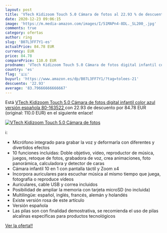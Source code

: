 ```yaml
---
layout: post
title: 'VTech Kidizoom Touch 5.0 Cámara de fotos al 22.93 % de descuento'
date: 2020-12-23 09:06:15
image: 'https://m.media-amazon.com/images/I/51MAPn4-8DL._SL200_.jpg'
comments: true
category: ofertas
author: ring
slug: 'B07L3FF7Y1-es'
actualPrice: 84.78 EUR
currency: EUR
price: 84.78
comparePrice: 110.0 EUR
prodname: 'VTech Kidizoom Touch 5.0 Cámara de fotos digital infantil color azul versión española  80-163522 '
country: 'es'
flag: '🇪🇸'
buyurl: 'https://www.amazon.es/dp/B07L3FF7Y1/?tag=tolees-21'
descuento: '22.93'
average: '83.79666666666667'
---
```


Está [VTech Kidizoom Touch 5.0 Cámara de fotos digital infantil color azul versión española  80-163522 ](https://www.amazon.es/dp/B07L3FF7Y1/?tag=tolees-21) con 22.93 de descuento por 84.78 EUR (original: 110.0 EUR) en el siguiente enlace!

[![VTech Kidizoom Touch 5.0 Cámara de fotos](https://m.media-amazon.com/images/I/51MAPn4-8DL._SL200_.jpg)](https://www.amazon.es/dp/B07L3FF7Y1/?tag=tolees-21)

ℹ️:

- Micrófono integrado para grabar la voz y deformarla con diferentes y divertidos efectos
- 10 funciones incluidas: Doble objetivo, vídeo, reproductor de música, juegos, retoque de fotos, grabadora de voz, crea animaciones, foto panorámica, calculadora y detector de caras
- Cámara infantil 10 en 1 con pantalla táctil y Zoom x4
- Incorpora auriculares para escuchar música al mismo tiempo que juega, fotografía o reproduce vídeos
- Auriculares, cable USB y correa incluidos
- Posibilidad de ampliar la memoria con tarjeta microSD (no incluida)
- Multilingüe: español, inglés, francés, alemán y holandés
- Existe versión rosa de este artículo
- Versión española
- Las pilas son con finalidad demostrativa, se recomienda el uso de pilas alcalinas específicas para productos tecnológicos

[Ver la oferta!!](https://www.amazon.es/dp/B07L3FF7Y1/?tag=tolees-21)
